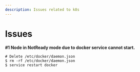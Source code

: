 ```yaml
---
description: Issues related to k8s
---
```


# Issues

**\#1 Node in NotReady mode due to docker service cannot start.**

```text
# Delete /etc/docker/daemon.json
$ rm -rf /etc/docker/daemon.json
$ service restart docker
```

